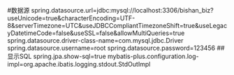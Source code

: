 #数据源
spring.datasource.url=jdbc:mysql://localhost:3306/bishan_biz?useUnicode=true&characterEncoding=UTF-8&serverTimezone=UTC&useJDBCCompliantTimezoneShift=true&useLegacyDatetimeCode=false&useSSL=false&allowMultiQueries=true
spring.datasource.driver-class-name=com.mysql.jdbc.Driver
spring.datasource.username=root
spring.datasource.password=123456
##显示SQL
spring.jpa.show-sql=true
mybatis-plus.configuration.log-impl=org.apache.ibatis.logging.stdout.StdOutImpl

